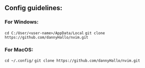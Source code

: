 ## Config guidelines:

### For Windows: 
`cd C:/User/<user-name>/AppData/Local`
`git clone https://github.com/dannyHallo/nvim.git`

### For MacOS: 
`cd ~/.config/`
`git clone https://github.com/dannyHallo/nvim.git`
